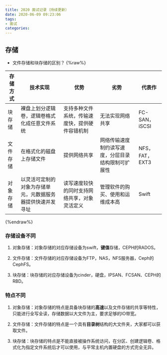 ```yaml
---
title: 2020 面试记录（持续更新）
date: 2020-06-09 09:23:06
tags:
- 面试
categories:
---
```

## 存储

- 文件存储和块存储的区别？
{%raw%}
<table>
    <thead>
        <tr>
            <th>存储方式</th>
            <th>技术实现</th>
            <th>优势</th>
            <th>劣势</th>
            <th>代表作</th>
        </tr>
    </thead>
    <tbody>
    <tr>
        <td>块存储</td>
        <td>裸盘上划分逻辑卷，逻辑卷格式化成任意文件系统</td>
        <td>支持多种文件系统，传输速度快，提供硬件容错机制</td>
        <td>无法实现网络共享</td>
        <td>FC-SAN，iSCSI</td>
    </tr>
    <tr><td>文件存储</td>
        <td>在格式化的磁盘上存储文件</td>
        <td>提供网络共享</td>
        <td>网络传输速度制约读写速度，分层目录结构限制可扩展性</td>
        <td>NFS，FAT，EXT3</td>
    </tr>
    <tr><td>对象存储</td>
        <td>以灵活可定制的对象为存储单元，元数据服务器提供快速并发寻址</td>
        <td>读写速度较快的同时支持网络共享，对象灵活定义</td>
        <td>管理软件的购买、使用和运维成本高</td>
        <td>Swift</td>
    </tr>
    </tbody>
</table>
{%endraw%}

### 存储设备不同

1. 对象存储：对象存储的对应存储设备为swift，**键值**存储，CEPH的RADOS。

2. 文件存储：文件存储的对应存储设备为FTP，NAS，NFS服务器，Ceph的CephFS。

3. 块存储：块存储的对应存储设备为cinder，硬盘，IPSAN、FCSAN、CEPH的RBD。

### 特点不同

1. 对象存储：对象存储的特点是具备块存储的**高速**以及文件存储的共享等特性，只能进行全写全读，存储数据以大文件为主，要求足够的IO带宽。

2. 文件存储：文件存储的特点是一个具有**目录树**结构的大文件夹，大家都可以获取文件。

3. 块存储：块存储的特点是不能直接被操作系统访问，在分区、创建逻辑卷、格式化为指定文件系统后才可以使用，与平常主机内置硬盘的方式完全无异。


